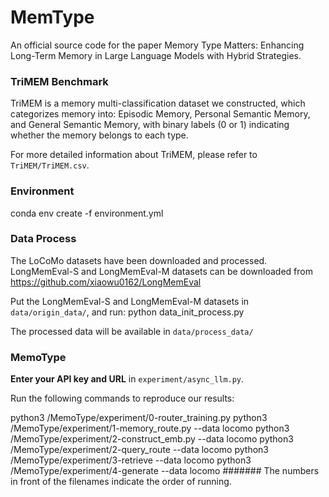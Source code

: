 # MemType

An official source code for the paper Memory Type Matters: Enhancing Long-Term Memory in Large Language Models with Hybrid Strategies.

### TriMEM Benchmark
  TriMEM is a memory multi-classification dataset we constructed, which categorizes memory into: Episodic Memory, Personal Semantic Memory, and General Semantic Memory, with binary labels (0 or 1) indicating whether the memory belongs to each type.

  For more detailed information about TriMEM, please refer to `TriMEM/TriMEM.csv`.

### Environment
  conda env create -f environment.yml


### Data Process
The LoCoMo datasets have been downloaded and processed. LongMemEval-S and LongMemEval-M datasets can be downloaded from https://github.com/xiaowu0162/LongMemEval

Put the LongMemEval-S and LongMemEval-M datasets in `data/origin_data/`, and  run:
python data_init_process.py

The processed data will be available in `data/process_data/`


### MemoType

**Enter your API key and URL** in `experiment/async_llm.py`.

Run the following commands to reproduce our results:


python3 /MemoType/experiment/0-router_training.py 
python3 /MemoType/experiment/1-memory_route.py --data locomo
python3 /MemoType/experiment/2-construct_emb.py --data locomo
python3 /MemoType/experiment/2-query_route --data locomo
python3 /MemoType/experiment/3-retrieve --data locomo
python3 /MemoType/experiment/4-generate --data locomo
####### The numbers in front of the filenames indicate the order of running.


